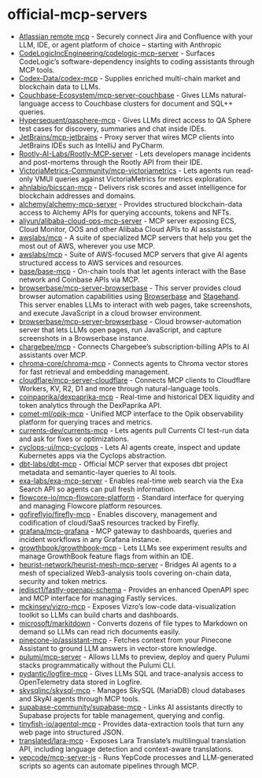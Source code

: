 # official-mcp-servers

- [Atlassian remote mcp](https://www.atlassian.com/platform/remote-mcp-server) - Securely connect Jira and Confluence with your LLM, IDE, or agent platform of choice – starting with Anthropic
- [CodeLogicIncEngineering/codelogic-mcp-server](https://github.com/CodeLogicIncEngineering/codelogic-mcp-server) - Surfaces CodeLogic’s software-dependency insights to coding assistants through MCP tools.
- [Codex-Data/codex-mcp](https://github.com/Codex-Data/codex-mcp) - Supplies enriched multi-chain market and blockchain data to LLMs.
- [Couchbase-Ecosystem/mcp-server-couchbase](https://github.com/Couchbase-Ecosystem/mcp-server-couchbase) - Gives LLMs natural-language access to Couchbase clusters for document and SQL++ queries.
- [Hypersequent/qasphere-mcp](https://github.com/Hypersequent/qasphere-mcp) - Gives LLMs direct access to QA Sphere test cases for discovery, summaries and chat inside IDEs.
- [JetBrains/mcp-jetbrains](https://github.com/JetBrains/mcp-jetbrains) - Proxy server that wires MCP clients into JetBrains IDEs such as IntelliJ and PyCharm.
- [Rootly-AI-Labs/Rootly-MCP-server](https://github.com/Rootly-AI-Labs/Rootly-MCP-server) - Lets developers manage incidents and post-mortems through the Rootly API from their IDE.
- [VictoriaMetrics-Community/mcp-victoriametrics](https://github.com/VictoriaMetrics-Community/mcp-victoriametrics) - Lets agents run read-only VMUI queries against VictoriaMetrics for metrics exploration.
- [ahnlabio/bicscan-mcp](https://github.com/ahnlabio/bicscan-mcp) - Delivers risk scores and asset intelligence for blockchain addresses and domains.
- [alchemy/alchemy-mcp-server](https://github.com/alchemyplatform/alchemy-mcp-server) - Provides structured blockchain-data access to Alchemy APIs for querying accounts, tokens and NFTs.
- [aliyun/alibaba-cloud-ops-mcp-server](https://github.com/aliyun/alibaba-cloud-ops-mcp-server) - MCP server exposing ECS, Cloud Monitor, OOS and other Alibaba Cloud APIs to AI assistants.
- [awslabs/mcp](https://github.com/awslabs/mcp) - A suite of specialized MCP servers that help you get the most out of AWS, wherever you use MCP.
- [awslabs/mcp](https://github.com/awslabs/mcp) - Suite of AWS-focused MCP servers that give AI agents structured access to AWS services and resources.
- [base/base-mcp](https://github.com/base/base-mcp) - On-chain tools that let agents interact with the Base network and Coinbase APIs via MCP.
- [browserbase/mcp-server-browserbase](https://github.com/browserbase/mcp-server-browserbase)  - This server provides cloud browser automation capabilities using [Browserbase](https://www.browserbase.com/) and [Stagehand](https://github.com/browserbase/stagehand). This server enables LLMs to interact with web pages, take screenshots, and execute JavaScript in a cloud browser environment.
- [browserbase/mcp-server-browserbase](https://github.com/browserbase/mcp-server-browserbase) - Cloud browser-automation server that lets LLMs open pages, run JavaScript, and capture screenshots in a Browserbase instance.
- [chargebee/mcp](https://github.com/chargebee/agentkit/tree/main/modelcontextprotocol) - Connects Chargebee’s subscription-billing APIs to AI assistants over MCP.
- [chroma-core/chroma-mcp](https://github.com/chroma-core/chroma-mcp) - Connects agents to Chroma vector stores for fast retrieval and embedding management.
- [cloudflare/mcp-server-cloudflare](https://github.com/cloudflare/mcp-server-cloudflare) - Connects MCP clients to Cloudflare Workers, KV, R2, D1 and more through natural-language tools.
- [coinpaprika/dexpaprika-mcp](https://github.com/coinpaprika/dexpaprika-mcp) - Real-time and historical DEX liquidity and token analytics through the DexPaprika API.
- [comet-ml/opik-mcp](https://github.com/comet-ml/opik-mcp) - Unified MCP interface to the Opik observability platform for querying traces and metrics.
- [currents-dev/currents-mcp](https://github.com/currents-dev/currents-mcp) - Lets agents pull Currents CI test-run data and ask for fixes or optimizations.
- [cyclops-ui/mcp-cyclops](https://github.com/cyclops-ui/mcp-cyclops) - Lets AI agents create, inspect and update Kubernetes apps via the Cyclops abstraction.
- [dbt-labs/dbt-mcp](https://github.com/dbt-labs/dbt-mcp) - Official MCP server that exposes dbt project metadata and semantic-layer queries to AI tools.
- [exa-labs/exa-mcp-server](https://github.com/exa-labs/exa-mcp-server) - Enables real-time web search via the Exa Search API so agents can pull fresh information.
- [flowcore-io/mcp-flowcore-platform](https://github.com/flowcore-io/mcp-flowcore-platform) - Standard interface for querying and managing Flowcore platform resources.
- [gofireflyio/firefly-mcp](https://github.com/gofireflyio/firefly-mcp) - Enables discovery, management and codification of cloud/SaaS resources tracked by Firefly.
- [grafana/mcp-grafana](https://github.com/grafana/mcp-grafana) - MCP gateway to dashboards, queries and incident workflows in any Grafana instance.
- [growthbook/growthbook-mcp](https://github.com/growthbook/growthbook-mcp) - Lets LLMs see experiment results and manage GrowthBook feature flags from within an IDE.
- [heurist-network/heurist-mesh-mcp-server](https://github.com/heurist-network/heurist-mesh-mcp-server) - Bridges AI agents to a mesh of specialized Web3-analysis tools covering on-chain data, security and token metrics.
- [jedisct1/fastly-openapi-schema](https://github.com/jedisct1/fastly-openapi-schema) - Provides an enhanced OpenAPI spec and MCP interface for managing Fastly services.
- [mckinsey/vizro-mcp](https://github.com/mckinsey/vizro/tree/main/vizro-mcp) - Exposes Vizro’s low-code data-visualization toolkit so LLMs can build charts and dashboards.
- [microsoft/markitdown](https://github.com/microsoft/markitdown/tree/main/packages/markitdown-mcp) - Converts dozens of file types to Markdown on demand so LLMs can read rich documents easily.
- [pinecone-io/assistant-mcp](https://github.com/pinecone-io/assistant-mcp) - Fetches context from your Pinecone Assistant to ground LLM answers in vector-store knowledge.
- [pulumi/mcp-server](https://github.com/pulumi/mcp-server) - Allows LLMs to preview, deploy and query Pulumi stacks programmatically without the Pulumi CLI.
- [pydantic/logfire-mcp](https://github.com/pydantic/logfire-mcp) - Gives LLMs SQL and trace-analysis access to OpenTelemetry data stored in Logfire.
- [skysqlinc/skysql-mcp](https://github.com/skysqlinc/skysql-mcp) - Manages SkySQL (MariaDB) cloud databases and SkyAI agents through MCP tools.
- [supabase-community/supabase-mcp](https://github.com/supabase-community/supabase-mcp) - Links AI assistants directly to Supabase projects for table management, querying and config.
- [tinyfish-io/agentql-mcp](https://github.com/tinyfish-io/agentql-mcp) - Provides data-extraction tools that turn any web page into structured JSON.
- [translated/lara-mcp](https://github.com/translated/lara-mcp) - Exposes Lara Translate’s multilingual translation API, including language detection and context-aware translations.
- [yepcode/mcp-server-js](https://github.com/yepcode/mcp-server-js) - Runs YepCode processes and LLM-generated scripts so agents can automate pipelines through MCP.
